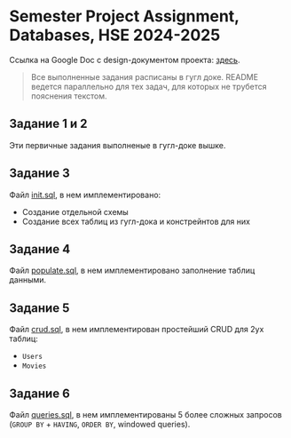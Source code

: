 # Semester Project Assignment, Databases, HSE 2024-2025

Ссылка на Google Doc с design-документом проекта: [здесь](https://docs.google.com/document/d/1-Kay0hX3Bs87BjzFrLiHMymQFnPjItti7FSAaeJehDw/edit?usp=sharing).

> Все выполненные задания расписаны в гугл доке.
> README ведется параллельно для тех задач, для которых не трубется пояснения текстом.

## Задание 1 и 2
Эти первичные задания выполненые в гугл-доке вышке.

## Задание 3
Файл [init.sql](./scripts/init.sql), в нем имплементировано:
- Создание отдельной схемы
- Создание всех таблиц из гугл-дока и констрейнтов для них

## Задание 4
Файл [populate.sql](./scripts/populate.sql), в нем имплементировано заполнение таблиц данными.

## Задание 5
Файл [crud.sql](./scripts/crud.sql), в нем имплементирован простейший CRUD для 2ух таблиц:
- `Users`
- `Movies`

## Задание 6
Файл [queries.sql](./scripts/queries.sql), в нем имплементированы 5 более сложных запросов (`GROUP BY` + `HAVING`, `ORDER BY`, windowed queries).